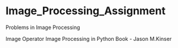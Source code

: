 # Image_Processing_Assignment
Problems in Image Processing 

Image Operator
Image Processing in Python 
Book - Jason M.Kinser 
